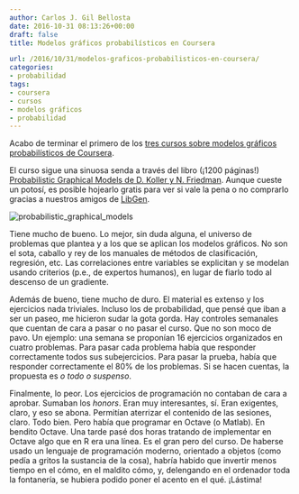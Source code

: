 ```yaml
---
author: Carlos J. Gil Bellosta
date: 2016-10-31 08:13:26+00:00
draft: false
title: Modelos gráficos probabilísticos en Coursera

url: /2016/10/31/modelos-graficos-probabilisticos-en-coursera/
categories:
- probabilidad
tags:
- coursera
- cursos
- modelos gráficos
- probabilidad
---
```


Acabo de terminar el primero de los [tres cursos sobre modelos gráficos probabilísticos de Coursera](https://www.coursera.org/specializations/probabilistic-graphical-models).

El curso sigue una sinuosa senda a través del libro (¡1200 páginas!) [Probabilistic Graphical Models de D. Koller y N. Friedman](https://mitpress.mit.edu/books/probabilistic-graphical-models). Aunque cueste un potosí, es posible hojearlo gratis para ver si vale la pena o no comprarlo gracias a nuestros amigos de [LibGen](https://es.wikipedia.org/wiki/Library_Genesis).

![probabilistic_graphical_models](/wp-uploads/2016/10/probabilistic_graphical_models.png#center)


Tiene mucho de bueno. Lo mejor, sin duda alguna, el universo de problemas que plantea y a los que se aplican los modelos gráficos. No son el sota, caballo y rey de los manuales de métodos de clasificación, regresión, etc. Las correlaciones entre variables se explicitan y se modelan usando criterios (p.e., de expertos humanos), en lugar de fiarlo todo al descenso de un gradiente.

Además de bueno, tiene mucho de duro. El material es extenso y los ejercicios nada triviales. Incluso los de probabilidad, que pensé que iban a ser un paseo, me hicieron sudar la gota gorda. Hay controles semanales que cuentan de cara a pasar o no pasar el curso. Que no son moco de pavo. Un ejemplo: una semana se proponían 16 ejercicios organizados en cuatro problemas. Para pasar cada problema había que responder correctamente todos sus subejercicios. Para pasar la prueba, había que responder correctamente el 80% de los problemas. Si se hacen cuentas, la propuesta es _o todo o suspenso_.

Finalmente, lo peor. Los ejercicios de programación no contaban de cara a aprobar. Sumaban los _honors_. Eran muy interesantes, sí. Eran exigentes, claro, y eso se abona. Permitían aterrizar el contenido de las sesiones, claro. Todo bien. Pero había que programar en Octave (o Matlab). En bendito Octave. Una tarde pasé dos horas tratando de implementar en Octave algo que en R era una línea. Es el gran pero del curso. De haberse usado un lenguaje de programación moderno, orientado a objetos (como pedía a gritos la sustancia de la cosa), habría habido que invertir menos tiempo en el cómo, en el maldito cómo, y, delengando en el ordenador toda la fontanería, se hubiera podido poner el acento en el qué. ¡Lástima!
